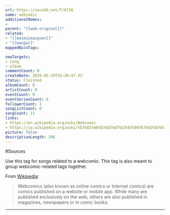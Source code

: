 ```yaml
---
url: https://vocadb.net/T/6716
name: webcomic
additionalNames: 
- 
parent: "[[web-original]]"
related:
- "[[maimaimaigoen]]"
- "[[manga]]"
mappedNicoTags:

newTargets:
- song
- album
commentCount: 0
createDate: 2018-05-29T15:39:47.42
status: Finished
albumCount: 0
artistCount: 0
eventCount: 0
eventSeriesCount: 0
followerCount: 1
songListCount: 0
songCount: 11
links: 
- https://en.wikipedia.org/wiki/Webcomic
- https://ja.wikipedia.org/wiki/%E3%82%A6%E3%82%A7%E3%83%96%E3%82%B3%E3%83%9F%E3%83%83%E3%82%AF
picture: false
descriptionLength: 396
---
```


#Sources

Use this tag for songs related to a webcomic. This tag is also meant to group webcomic-related tags together.

From [Wikipedia](https://en.wikipedia.org/wiki/Webcomic):
>Webcomics (also known as online comics or Internet comics) are comics published on a website or mobile app. While many are published exclusively on the web, others are also published in magazines, newspapers or in comic books.

---

